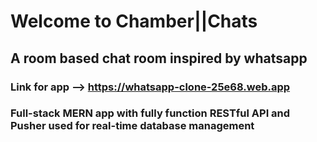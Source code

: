 # Welcome to Chamber||Chats 
## A room based chat room inspired by whatsapp
### Link for app --> https://whatsapp-clone-25e68.web.app 
### Full-stack MERN app with fully function RESTful API and Pusher used for real-time database management
[](screenshot.png)
